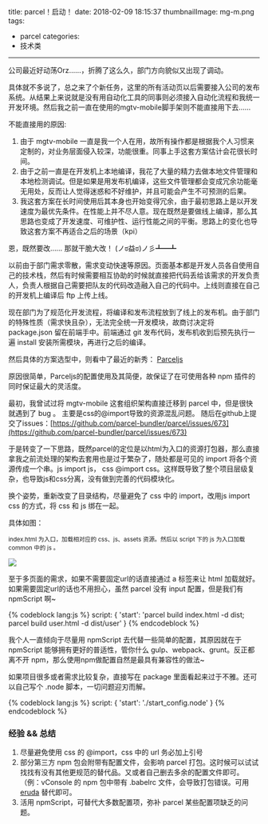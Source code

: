 title: parcel！启动！
date: 2018-02-09 18:15:37
thumbnailImage: mg-m.png
tags: 
  - parcel
categories:
  - 技术类
---

公司最近好动荡Orz……，折腾了这么久，部门方向貌似又出现了调动。

具体就不多说了，总之来了个新任务，这里的所有活动页以后需要接入公司的发布系统。从结果上来说就是没有用自动化工具的同事则必须接入自动化流程和我统一开发环境。然后我之前一直在使用的mgtv-mobile脚手架则不能直接用下去…… 

<!-- more -->

不能直接用的原因:
1. 由于 mgtv-mobile 一直是我一个人在用，故所有操作都是根据我个人习惯来定制的，对业务层面侵入较深，功能很重。同事上手这套方案估计会花很长时间。
2. 由于之前一直是在开发机上本地编译，我花了大量的精力去做本地文件管理和本地检测调试。但是如果是用发布机编译，这些文件管理都会变成冗余功能毫无用处，反而让人觉得迷惑和不好维护，并且可能会产生不可预测的后果。
3. 我这套方案在长时间使用后其本身也开始变得冗余，由于最初思路上是以开发速度为最优先条件。在性能上并不尽人意。现在既然是要做线上编译，那么其思路也变成了开发速度、可维护性、运行性能之间的平衡。思路上的变化也导致这套方案不再适合之后的场景（kpi）

恩，既然要改…… 那就干脆大改！ (ノಠ益ಠ)ノ彡┻━┻

以前由于部门需求零散，需求变动快速等原因。页面基本都是开发人员各自使用自己的技术栈，然后有时候需要相互协助的时候就直接把代码丢给该需求的开发负责人，负责人根据自己需要把队友的代码改造融入自己的代码中。上线则直接在自己的开发机上编译后 ftp 上传上线。

现在部门为了规范化开发流程，将编译和发布流程放到了线上的发布机。由于部门的特殊性质（需求快且杂），无法完全统一开发模块，故商讨决定将 package.json 留在前端手中。前端通过 git 发布代码，发布机收到后预先执行一遍 install 安装所需模块，再进行之后的编译。

然后具体的方案选型中，则看中了最近的新秀： [Parceljs](https://parceljs.org/)

原因很简单，Parceljs的配置使用及其简便，故保证了在可使用各种 npm 插件的同时保证最大的灵活度。

最初，我曾试过将 mgtv-mobile 这套组织架构直接迁移到 parcel 中，但是很快就遇到了 bug 。
主要是css的@import导致的资源混乱问题。
随后在github上提交了issues：[https://github.com/parcel-bundler/parcel/issues/673](https://github.com/parcel-bundler/parcel/issues/673)

于是转变了一下思路，既然parcel的定位是以html为入口的资源打包器，那么直接拿我之前流处理的架构去套用也是过于繁杂了，随处都是可见的 import 将各个资源传成一个串。js import js， css @import css。这样既导致了整个项目层级复杂，也导致js和css分离，没有做到完善的代码模块化。

换个姿势，重新改变了目录结构，尽量避免了 css 中的 import，改用js import css 的方式，将 css 和 js 绑在一起。

具体如图：

<small>index.html 为入口，加载相对应的 css、js、assets 资源。然后以 script 下的 js 为入口加载 common 中的 js 。</small>

![](mg-m.png)

至于多页面的需求，如果不需要固定url的话直接通过 a 标签来让 html 加载就好。如果需要固定url的话也不用担心，虽然 parcel 没有 input 配置，但是我们有 npmScript 啊~

{% codeblock lang:js %}
  script: {
    'start': 'parcel build index.html -d dist; parcel build user.html -d dist/user'
  }
{% endcodeblock %}

我个人一直倾向于尽量用 npmScript 去代替一些简单的配置，其原因就在于 npmScript 能够拥有更好的普适性，管你什么 gulp、webpack、grunt。反正都离不开 npm，那么使用npm做配置自然是最具有兼容性的做法~

如果项目很多或者需求比较复杂，直接写在 package 里面看起来过于不雅。还可以自己写个 .node 脚本，一切问题迎刃而解。

{% codeblock lang:js %}
  script: {
    'start': './start_config.node'
  }
{% endcodeblock %}

### 经验 && 总结

1. 尽量避免使用 css 的 @import，css 中的 url 务必加上引号
2. 部分第三方 npm 包会附带有配置文件，会影响 parcel 打包。这时候可以试试找找有没有其他更规范的替代品。又或者自己删去多余的配置文件即可。 （例：vConsole 的 npm 包中带有 .babelrc 文件，会导致打包错误。可用 [eruda](https://github.com/liriliri/eruda) 替代即可。
3. 活用 npmScript，可替代大多数配置项，弥补 parcel 某些配置项缺乏的问题。